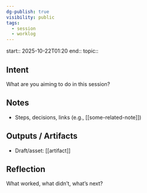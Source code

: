 ```yaml
---
dg-publish: true
visibility: public
tags:
  - session
  - worklog
---
```


start:: 2025-10-22T01:20
end:: 
topic:: 

## Intent
What are you aiming to do in this session?

## Notes
- Steps, decisions, links (e.g., [[some-related-note]])

## Outputs / Artifacts
- Draft/asset: [[artifact]]

## Reflection
What worked, what didn’t, what’s next?
